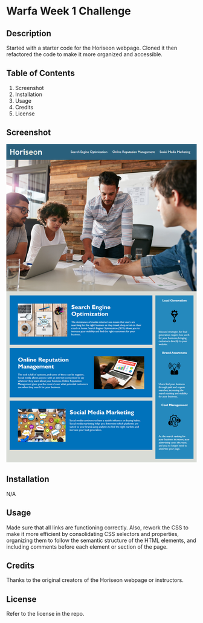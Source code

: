 # Warfa Week 1 Challenge

## Description

Started with a starter code for the Horiseon webpage. Cloned it then refactored the code to make it more organized and accessible. 

## Table of Contents 

1. Screenshot
2. Installation
3. Usage
4. Credits
5. License

## Screenshot

![Screenshot](assets\images\horiseon.png/)

## Installation
N/A 

## Usage

Made sure that all links are functioning correctly. Also, rework the CSS to make it more efficient by consolidating CSS selectors and properties, organizing them to follow the semantic structure of the HTML elements, and including comments before each element or section of the page.


## Credits

Thanks to the original creators of the Horiseon webpage or instructors. 

## License

Refer to the license in the repo.
